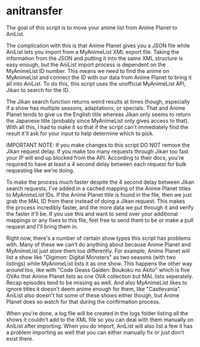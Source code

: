 # anitransfer
The goal of this script is to move your anime list from Anime Planet to AniList.

The complication with this is that Anime Planet gives you a JSON file while AniList lets you import from a MyAnimeList XML export file. Taking the information from the JSON and putting it into the same XML structure is easy enough, but the AniList import process is dependent on the MyAnimeList ID number. This means we need to find the anime on MyAnimeList and connect the ID with our data from Anime Planet to bring it all into AniList. To do this, this script uses the unofficial MyAnimeList API, Jikan to search for the ID.

The Jikan search function returns weird results at times though, especially if a show has multiple seasons, adaptations, or specials. That and Anime Planet tends to give us the English title whereas Jikan only seems to return the Japanese title (probably since MyAnimeList only gives access to that). With all this, I had to make it so that if the script can't immediately find the result it'll ask for your input to help determine which to pick.

IMPORTANT NOTE: If you make changes to this script DO NOT remove the Jikan request delay. If you make too many requests through Jikan too fast your IP will end up blocked from the API. According to their docs, you're required to have at least a 4 second delay between each request for bulk requesting like we're doing.

To make the process much faster despite the 4 second delay between Jikan search requests, I've added in a cached mapping of the Anime Planet titles to MyAnimeList IDs. If the Anime Planet title is found in the file, then we just grab the MAL ID from there instead of doing a Jikan request. This makes the process incredibly faster, and the more data we put through it and verify the faster it'll be. If you use this and want to send over your additional mappings or any fixes to this file, feel free to send them to be or make a pull request and I'll bring them in.

Right now, there's a number of certain show types this script has problems with. Many of these we can't do anything about because Anime Planet and MyAnimeList just store them too differently. For example, Anime Planet will list a show like "Digimon: Digital Monsters" as two seasons (with two listings) while MyAnimeList lists it as one show. This happens the other way around too, like with "Code Geass Gaiden: Boukoku no Akito" which is five OVAs that Anime Planet lists as one OVA collection but MAL lists seperately. Recap episodes tend to be missing as well. And also MyAnimeList likes to ignore titles it doesn't deem anime enough for them, like "Castlevania". AniList also doesn't list some of these shows either though, but Anime Planet does so watch for that during the confirmation process.

When you're done, a log file will be created in the logs folder listing all the shows it couldn't add to the XML file so you can deal with them manually on AniList after importing. When you do import, AniList will also list a few it has a problem importing as well that you can either manually fix or just don't exist there.